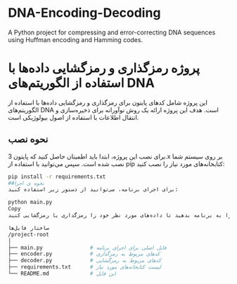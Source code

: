 # DNA-Encoding-Decoding
 A Python project for compressing and error-correcting DNA sequences using Huffman encoding and Hamming codes.
# پروژه رمزگذاری و رمزگشایی داده‌ها با استفاده از الگوریتم‌های DNA

این پروژه شامل کدهای پایتون برای رمزگذاری و رمزگشایی داده‌ها با استفاده از الگوریتم‌های DNA است. هدف این پروژه ارائه یک روش نوآورانه برای ذخیره‌سازی و انتقال اطلاعات با استفاده از اصول بیولوژیکی است.

## نحوه نصب

برای نصب این پروژه، ابتدا باید اطمینان حاصل کنید که پایتون 3.x بر روی سیستم شما نصب شده است. سپس می‌توانید با استفاده از pip کتابخانه‌های مورد نیاز را نصب کنید:

```bash
pip install -r requirements.txt
##نحوه ی اجرا
برای اجرای برنامه، می‌توانید از دستور زیر استفاده کنید:

python main.py
Copy
شما می‌توانید پارامترهای ورودی را به برنامه بدهید تا داده‌های مورد نظر خود را رمزگذاری یا رمزگشایی کنید.

ساختار فایل‌ها
/project-root
│
├── main.py               # فایل اصلی برای اجرای برنامه
├── encoder.py            # کدهای مربوط به رمزگذاری
├── decoder.py            # کدهای مربوط به رمزگشایی
├── requirements.txt      # لیست کتابخانه‌های مورد نیاز
└── README.md             # این فایل
